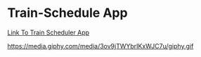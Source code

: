 # Train-Schedule App

[Link To Train Scheduler App](https://msgctcheng.github.io/train-schedule/)

https://media.giphy.com/media/3ov9jTWYbrIKxWJC7u/giphy.gif